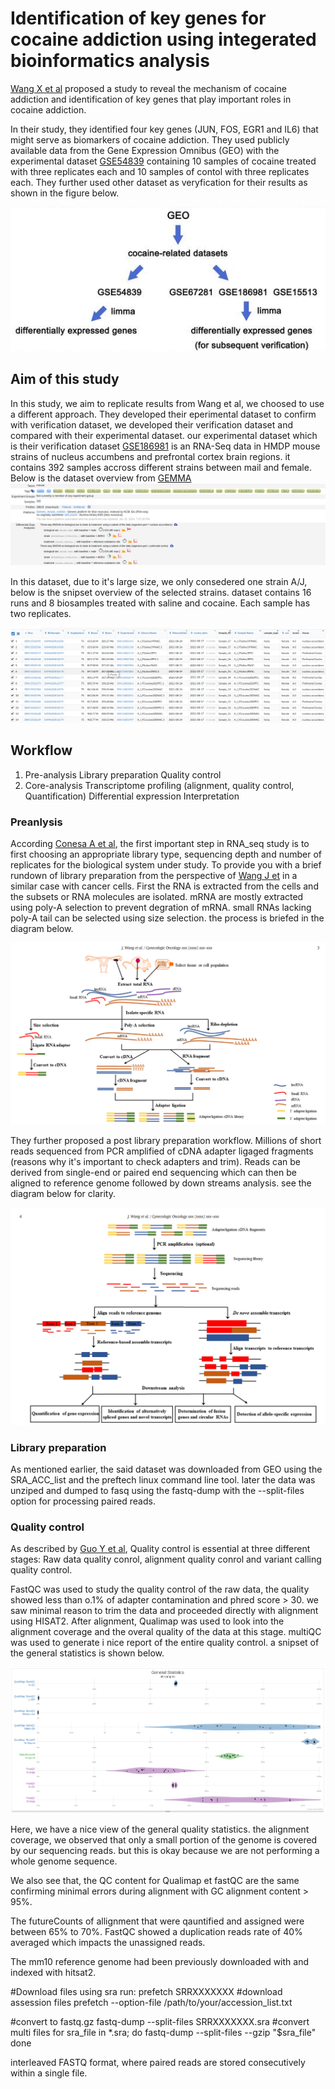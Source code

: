 # Identification of key genes for cocaine addiction using integerated bioinformatics analysis

[Wang X et al](https://www.ncbi.nlm.nih.gov/pmc/articles/PMC10352680/) proposed a study to reveal the mechanism of cocaine addiction and identification of key genes that play important roles in cocaine addiction.

In their study, they identified four key genes (JUN, FOS, EGR1 and IL6) that might serve as biomarkers of cocaine addiction. They used publicly available data from the Gene Expression Omnibus (GEO) with the experimental dataset [GSE54839](https://www.ncbi.nlm.nih.gov/geo/query/acc.cgi?acc=GSE54839) containing 10 samples of cocaine treated with three replicates each and 10 samples of contol with three replicates each. They further used other dataset as veryfication for their results as shown in the figure below.

![working dataset](data/working_dataset.png)

## Aim of this study

In this study, we aim to replicate results from Wang et al, we choosed to use a different approach. They developed their eperimental dataset to confirm with verification dataset, we developed their verification dataset and compared with their experimental dataset. our experimental dataset which is their verification dataset [GSE186981](https://www.ncbi.nlm.nih.gov/geo/query/acc.cgi?acc=GSE186981) is an RNA-Seq data in HMDP mouse strains of nucleus accumbens and prefrontal cortex brain regions. it contains 392 samples accross different strains between mail and female. Below is the dataset overview from [GEMMA](https://gemma.msl.ubc.ca/expressionExperiment/showExpressionExperiment.html?id=21038)
![gemma](data/gemma.png)

In this dataset, due to it's large size, we only consedered one strain A/J, below is the snipset overview of the selected strains. dataset contains 16 runs and 8 biosamples treated with saline and cocaine. Each sample has two replicates.

![dataset_overview](data/dataset_overview.png)

## Workflow

1. Pre-analysis
	Library preparation
	Quality control
2. Core-analysis
	Transcriptome profiling (alignment, quality control, Quantification)
	Differential expression
	Interpretation
	
### Preanlysis

According [Conesa A et al](https://pubmed.ncbi.nlm.nih.gov/26813401/), the first important step in RNA_seq study is to first choosing an appropriate library type, sequencing depth and number of replicates for the biological system under study. To provide you with a brief rundown of library preparation from the perspective of [Wang J et](https://pubmed.ncbi.nlm.nih.gov/30297273/) in a similar case with cancer cells. First the RNA is extracted from the cells and the subsets or RNA molecules are isolated. mRNA are mostly extracted using poly-A selection to prevent degration of mRNA. small RNAs lacking poly-A tail can be selected using size selection. the process is briefed in the diagram below.

![Library_prep](data/library_prep.png)

They further proposed a post library preparation workflow. Millions of short reads sequenced from PCR amplified of cDNA adapter ligaged fragments (reasons why it's important to check adapters and trim). Reads can be derived from single-end or paired end sequencing which can then be aligned to reference genome followed by down streams analysis. see the diagram below for clarity.

![steps](data/steps.png)

### Library preparation

As mentioned earlier, the said dataset was downloaded from GEO using the SRA_ACC_list and the preftech linux command line tool. later the data was unziped and dumped to fasq using the fastq-dump with the --split-files option for processing paired reads. 

### Quality control

As described by [Guo Y et al](https://academic.oup.com/bib/article/15/6/879/180439), Quality control is essential at three different stages: Raw data quality conrol, alignment quality conrol and variant calling quality control.

FastQC was used to study the quality control of the raw data, the quality showed less than o.1% of adapter contamination and phred score > 30. we saw minimal reason to trim the data and proceeded directly with alignment using HISAT2. After alignment, Qualimap was used to look into the alignment coverage and the overal quality of the data at this stage. multiQC was used to generate i nice report of the entire quality control. a snipset of the general statistics is shown below.

![quality_control](data/quality_control.png)

Here, we have a nice view of the general quality statistics. the alignment coverage, we observed that only a small portion of the genome is covered by our sequencing reads. but this is okay because we are not performing a whole genome sequence. 

We also see that, the QC content for Qualimap et fastQC are the same confirming minimal errors during alignment with GC alignment content > 95%.

The futureCounts of allignment that were qauntified and assigned were between 65% to 70%. FastQC showed a duplication reads rate of 40% averaged which impacts the unassigned reads.



The mm10 reference genome had been previously downloaded with and indexed with hitsat2.










#Download files using sra run:
prefetch SRRXXXXXXX
#download assession files
prefetch --option-file /path/to/your/accession_list.txt

#convert to fastq.gz
fastq-dump --split-files SRRXXXXXXX.sra
#convert multi files
for sra_file in *.sra; do
  fastq-dump --split-files --gzip "$sra_file"
done

interleaved FASTQ format, where paired reads are stored consecutively within a single file.

